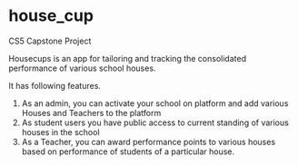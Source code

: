 # house_cup
CS5 Capstone Project

Housecups is an app for tailoring and tracking the consolidated performance of various school houses.

It has following features.

1) As an admin, you can activate your school on platform and add various Houses and Teachers to the platform 
2) As student users you have public access to current standing of various houses in the school
3) As a Teacher, you can award performance points to various houses based on performance of students of a particular house.
